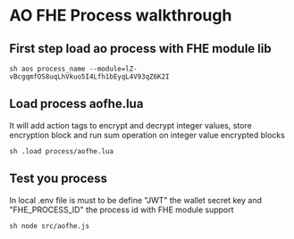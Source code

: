 # AO FHE Process walkthrough

## First step load ao process with FHE module lib

```sh aos process_name --module=lZ-vBcgqmfOS8uqLhVkuo5I4Lfh1bEyqL4V93qZ6K2I ```

## Load process aofhe.lua 

It will add action tags to encrypt and decrypt integer values, store encryption block and run sum operation on integer value encrypted blocks

```sh .load process/aofhe.lua ```

## Test you process 

In local .env file is must to be define "JWT" the wallet secret key and "FHE_PROCESS_ID" the process id with FHE module support 


```sh node src/aofhe.js ```